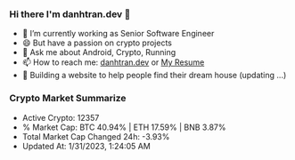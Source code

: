 ### Hi there I'm danhtran.dev 👋

- 🔭 I’m currently working as Senior Software Engineer
- 😄 But have a passion on crypto projects
- 💬 Ask me about Android, Crypto, Running 
- 📫 How to reach me: <a href="https://danhtran.dev" target="_blank">danhtran.dev</a> or <a href="Dan-Resume.pdf" target="_blank">My Resume</a>
- 🌱 Building a website to help people find their dream house (updating ...)

### Crypto Market Summarize
- Active Crypto: 12357
- % Market Cap: BTC 40.94% | ETH 17.59% | BNB 3.87%
- Total Market Cap Changed 24h: -3.93%
- Updated At: 1/31/2023, 1:24:05 AM

